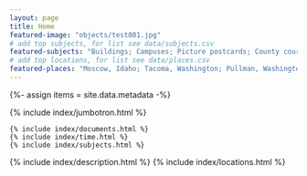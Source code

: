 ```yaml
---
layout: page
title: Home
featured-image: "objects/test001.jpg"
# add top subjects, for list see data/subjects.csv
featured-subjects: "Buildings; Campuses; Picture postcards; County courthouses; Farms; Schools"
# add top locations, for list see data/places.csv
featured-places: "Moscow, Idaho; Tacoma, Washington; Pullman, Washington; Spokane, Washington"
---
```

{%- assign items = site.data.metadata -%}

{% include index/jumbotron.html %}

<div class="row">
  <div class="col-md-4">  

    {% include index/documents.html %}
    {% include index/time.html %}
    {% include index/subjects.html %}

  </div>
  <div class="col-md-8">

  {% include index/description.html %}
  {% include index/locations.html %}

  </div>
</div>

